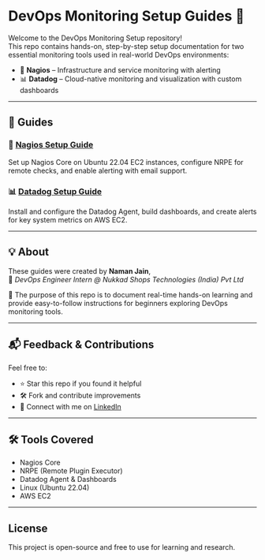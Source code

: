 
# DevOps Monitoring Setup Guides 🚀

Welcome to the DevOps Monitoring Setup repository!  
This repo contains hands-on, step-by-step setup documentation for two essential monitoring tools used in real-world DevOps environments:

- 📡 **Nagios** – Infrastructure and service monitoring with alerting
- 📊 **Datadog** – Cloud-native monitoring and visualization with custom dashboards

---

## 📘 Guides

### 🔧 [Nagios Setup Guide](nagios-setup-guide.md)
Set up Nagios Core on Ubuntu 22.04 EC2 instances, configure NRPE for remote checks, and enable alerting with email support.

### 📊 [Datadog Setup Guide](datadog-setup-guide.md)
Install and configure the Datadog Agent, build dashboards, and create alerts for key system metrics on AWS EC2.

---

## 💡 About

These guides were created by **Naman Jain**,  
🚀 *DevOps Engineer Intern @ Nukkad Shops Technologies (India) Pvt Ltd*

📌 The purpose of this repo is to document real-time hands-on learning and provide easy-to-follow instructions for beginners exploring DevOps monitoring tools.

---

## 📬 Feedback & Contributions

Feel free to:
- ⭐ Star this repo if you found it helpful
- 🛠️ Fork and contribute improvements
- 📩 Connect with me on [LinkedIn](https://www.linkedin.com/in/your-link)

---

## 🛠️ Tools Covered

- Nagios Core  
- NRPE (Remote Plugin Executor)  
- Datadog Agent & Dashboards  
- Linux (Ubuntu 22.04)  
- AWS EC2

---

## License

This project is open-source and free to use for learning and research.
